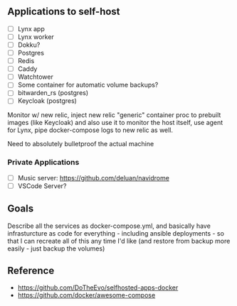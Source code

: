 ## Applications to self-host

- [ ] Lynx app
- [ ] Lynx worker
- [ ] Dokku?
- [ ] Postgres
- [ ] Redis
- [ ] Caddy
- [ ] Watchtower
- [ ] Some container for automatic volume backups?
- [ ] bitwarden_rs (postgres)
- [ ] Keycloak (postgres)

Monitor w/ new relic, inject new relic "generic" container proc to prebuilt images (like Keycloak) and also use it to monitor the host itself, use agent for Lynx, pipe docker-compose logs to new relic as well.

Need to absolutely bulletproof the actual machine

### Private Applications
- [ ] Music server: https://github.com/deluan/navidrome
- [ ] VSCode Server?

## Goals
Describe all the services as docker-compose.yml, and basically have infrasturcture as code for everything - including ansible deployments - so that I can recreate all of this any time I'd like (and restore from backup more easily - just backup the volumes)

## Reference
- https://github.com/DoTheEvo/selfhosted-apps-docker
- https://github.com/docker/awesome-compose
